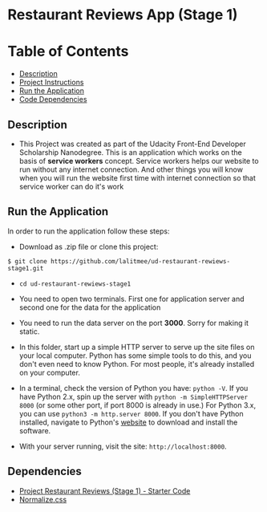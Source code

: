 # Restaurant Reviews App (Stage 1)

# Table of Contents

- [Description](#description)
- [Project Instructions](#project-instructions)
- [Run the Application](#run-the-application)
- [Code Dependencies](#code-dependencies)

## Description

- This Project was created as part of the Udacity Front-End Developer Scholarship Nanodegree. This is an application which works on the basis of **service workers** concept. Service workers helps our website to run without any internet connection. And other things you will know when you will run the website first time with internet connection so that service worker can do it's work

## Run the Application

In order to run the application follow these steps:

- Download as .zip file or clone this project:

```
$ git clone https://github.com/lalitmee/ud-restaurant-rewiews-stage1.git
```

- `cd ud-restaurant-rewiews-stage1`

- You need to open two terminals. First one for application server and second one for the data for the application

- You need to run the data server on the port **3000**. Sorry for making it static.

- In this folder, start up a simple HTTP server to serve up the site files on your local computer. Python has some simple tools to do this, and you don't even need to know Python. For most people, it's already installed on your computer.

- In a terminal, check the version of Python you have:
  `python -V`.
  If you have Python 2.x, spin up the server with
  `python -m SimpleHTTPServer 8000`
  (or some other port, if port 8000 is already in use.) For Python 3.x, you can use
  `python3 -m http.server 8000`.
  If you don't have Python installed, navigate to Python's [website](https://www.python.org/) to download and install the software.

- With your server running, visit the site: `http://localhost:8000`.

## Dependencies

- [Project Restaurant Reviews (Stage 1) - Starter Code](https://github.com/udacity/mws-restaurant-stage-1)
- [Normalize.css](https://necolas.github.io/normalize.css/)
